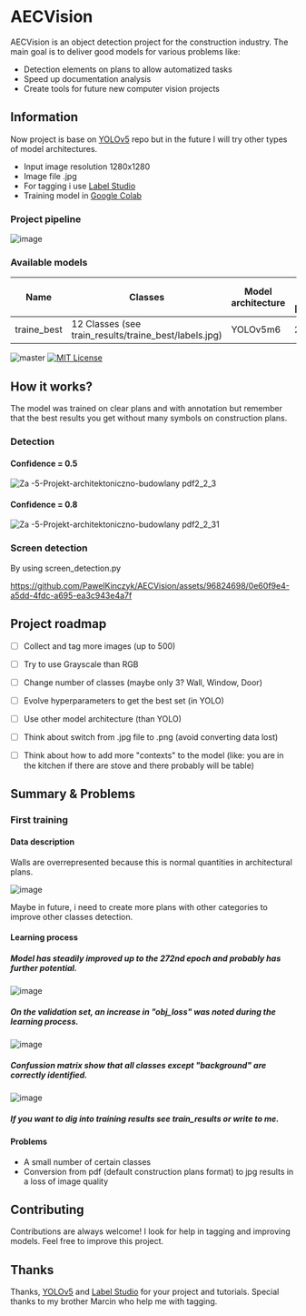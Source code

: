 
# AECVision

AECVision is an object detection project for the construction industry. The main goal is to deliver good models for various problems like:
- Detection elements on plans to allow automatized tasks
- Speed up documentation analysis
- Create tools for future new computer vision projects 

## Information

Now project is base on [YOLOv5](https://github.com/ultralytics/yolov5) repo but in the future I will try other types of model architectures.

- Input image resolution 1280x1280
- Image file .jpg
- For tagging i use [Label Studio](https://labelstud.io/)
- Training model in [Google Colab](https://colab.google/) 

### Project pipeline
![image](https://github.com/PawelKinczyk/AECVision/assets/96824698/3a8048ff-2d91-4bd8-bc95-834dd4cc1ec7)

### Available models

| Name | Classes | Model architecture | Number of training images [original/augmented] |
|------|---------|--------------------|------------------------------------------------|
| traine_best | 12 Classes (see train_results/traine_best/labels.jpg) |  YOLOv5m6 | 252 / 1204 |


![master](https://img.shields.io/github/last-commit/badges/shields/master)
[![MIT License](https://img.shields.io/badge/License-GPLv3-blue.svg)](https://github.com/PawelKinczyk/AECVision/blob/main/LICENSE) 



## How it works?

The model was trained on clear plans and with annotation but remember that the best results you get without many symbols on construction plans. 

### Detection
#### Confidence = 0.5
![Za -5-Projekt-architektoniczno-budowlany pdf2_2_3](https://github.com/PawelKinczyk/AECVision/assets/96824698/f26e7b79-2da5-42d9-8490-d8eed6da295e)

#### Confidence = 0.8
![Za -5-Projekt-architektoniczno-budowlany pdf2_2_31](https://github.com/PawelKinczyk/AECVision/assets/96824698/3a28a1b9-8124-434c-8af8-8033a32b8e68)

### Screen detection
By using screen_detection.py

https://github.com/PawelKinczyk/AECVision/assets/96824698/0e60f9e4-a5dd-4fdc-a695-ea3c943e4a7f

## Project roadmap

- [ ]  Collect and tag more images (up to 500)
- [ ]  Try to use Grayscale than RGB
- [ ]  Change number of classes (maybe only 3? Wall, Window, Door)
- [ ]  Evolve hyperparameters to get the best set (in YOLO)
- [ ]  Use other model architecture (than YOLO)
- [ ]  Think about switch from .jpg file to .png (avoid converting data lost)
- [ ]  Think about how to add more "contexts" to the model (like: you are in the kitchen if there are stove and there probably will be table)


## Summary & Problems

### First training
#### Data description
Walls are overrepresented because this is normal quantities in architectural plans.

![image](https://github.com/PawelKinczyk/AECVision/assets/96824698/97386b7d-19fe-4136-962a-5b99707d823d)

Maybe in future, i need to create more plans with other categories to improve other classes detection.

#### Learning process
##### Model has steadily improved up to the 272nd epoch and probably has further potential.

![image](https://github.com/PawelKinczyk/AECVision/assets/96824698/abc451d1-2ea0-497d-bbf7-9b5a6ca45d62)

##### On the validation set, an increase in "obj_loss" was noted during the learning process.

![image](https://github.com/PawelKinczyk/AECVision/assets/96824698/f1217a7b-fc9f-4d62-a7b3-862025eedf28)

##### Confussion matrix show that all classes except "background" are correctly identified.

![image](https://github.com/PawelKinczyk/AECVision/assets/96824698/f4c0b780-fff5-4bf7-a138-2e4333206a8f)

##### If you want to dig into training results see train_results or write to me.

#### Problems
- A small number of certain classes
- Conversion from pdf (default construction plans format) to jpg results in a loss of image quality

## Contributing

Contributions are always welcome! I look for help in tagging and improving models. Feel free to improve this project.


## Thanks

Thanks, [YOLOv5](https://github.com/ultralytics/yolov5) and [Label Studio](https://labelstud.io/) for your project and tutorials.
Special thanks to my brother Marcin who help me with tagging.

